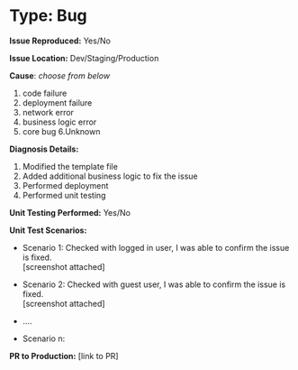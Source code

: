# Type: Bug

<!--
 @description: Template Bug Dev Response
-->

**Issue Reproduced:** Yes/No 

**Issue Location:** Dev/Staging/Production 

**Cause**: _choose from below_ 
1. code failure 
2. deployment failure 
3. network error 
4. business logic error 
5. core bug 6.Unknown 

**Diagnosis Details:** 
1. Modified the template file  
2. Added additional business logic to fix the issue 
3. Performed deployment 
4. Performed unit testing 

**Unit Testing Performed:** Yes/No 

**Unit Test Scenarios:** 
- Scenario 1: Checked with logged in user, I was able to confirm the issue is fixed.  
[screenshot attached] 

- Scenario 2: Checked with guest user, I was able to confirm the issue is fixed.  
[screenshot attached] 
- .... 
- Scenario n: 

**PR to Production:** [link to PR] 
